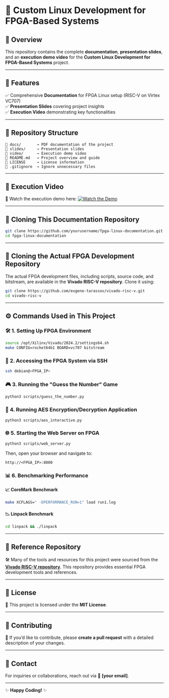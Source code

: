 # 🚀 **Custom Linux Development for FPGA-Based Systems**

## 📌 **Overview**
This repository contains the complete **documentation**, **presentation slides**, and an **execution demo video** for the **Custom Linux Development for FPGA-Based Systems** project.

---

## 🌟 **Features**
✅ Comprehensive **Documentation** for FPGA Linux setup (RISC-V on Virtex VC707)  
✅ **Presentation Slides** covering project insights  
✅ **Execution Video** demonstrating key functionalities  

---

## 📂 **Repository Structure**
```plaintext
📁 docs/       → PDF documentation of the project
📁 slides/     → Presentation slides
📁 video/      → Execution demo video
📄 README.md   → Project overview and guide
📄 LICENSE     → License information
📄 .gitignore  → Ignore unnecessary files
```

---

## 🎥 **Execution Video**
📌 Watch the execution demo here: [![Watch the Demo](https://img.youtube.com/vi/r-29d8TeYEU/0.jpg)](https://youtu.be/r-29d8TeYEU?si=TaIStR-SQUXphdjQ)

---

## 🔗 **Cloning This Documentation Repository**
```sh
git clone https://github.com/yourusername/fpga-linux-documentation.git
cd fpga-linux-documentation
```

---

## 🔗 **Cloning the Actual FPGA Development Repository**
The actual FPGA development files, including scripts, source code, and bitstream, are available in the **Vivado RISC-V repository**. Clone it using:
```sh
git clone https://github.com/eugene-tarassov/vivado-risc-v.git
cd vivado-risc-v
```

---

## ⚙️ **Commands Used in This Project**

### 🛠 **1. Setting Up FPGA Environment**
```sh
source /opt/Xilinx/Vivado/2024.2/settings64.sh
make CONFIG=rocket64b1 BOARD=vc707 bitstream
```

### 🔗 **2. Accessing the FPGA System via SSH**
```sh
ssh debian@<FPGA_IP>
```

### 🎮 **3. Running the "Guess the Number" Game**
```sh
python3 scripts/guess_the_number.py
```

### 🔐 **4. Running AES Encryption/Decryption Application**
```sh
python3 scripts/aes_interactive.py
```

### 🌐 **5. Starting the Web Server on FPGA**
```sh
python3 scripts/web_server.py
```
Then, open your browser and navigate to:
```
http://<FPGA_IP>:8000
```

### 📊 **6. Benchmarking Performance**
#### 📈 **CoreMark Benchmark**
```sh
make XCFLAGS=" -DPERFORMANCE_RUN=1" load run1.log
```
#### 📉 **Linpack Benchmark**
```sh
cd linpack && ./linpack
```

---

## 🔗 **Reference Repository**
🛠 Many of the tools and resources for this project were sourced from the **[Vivado RISC-V repository](https://github.com/eugene-tarassov/vivado-risc-v)**. This repository provides essential FPGA development tools and references.

---

## 📜 **License**
📄 This project is licensed under the **MIT License**.

---

## 🤝 **Contributing**
🚀 If you’d like to contribute, please **create a pull request** with a detailed description of your changes.

---

## 📩 **Contact**
For inquiries or collaborations, reach out via 📧 **[your email]**. 

---

✨ **Happy Coding!** ✨

